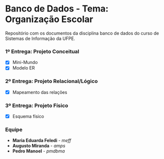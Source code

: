 # Banco de Dados - Tema: Organização Escolar
Repositório com os documentos da disciplina banco de dados do curso de Sistemas de Informação da UFPE.

### 1º Entrega: Projeto Conceitual
- [x] Mini-Mundo
- [x] Modelo ER

### 2º Entrega: Projeto Relacional/Lógico
- [x] Mapeamento das relações

### 3º Entrega: Projeto Físico
- [x] Esquema físico

### Equipe
* **Maria Eduarda Feledi** - *meff*
* **Augusto Miranda** - *amps* 
* **Pedro Manoel** - *pmdbma*
